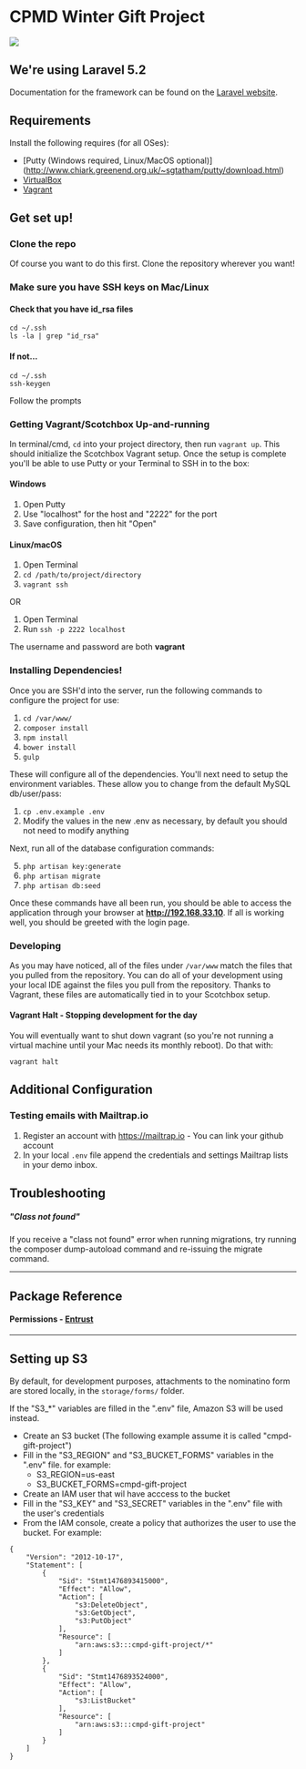 # CPMD Winter Gift Project

![](http://wintergift-ci.codeforcharlotte.org/buildStatus/icon?job=cmpd-holiday-gift-backend)

## We're using Laravel 5.2
Documentation for the framework can be found on the [Laravel website](http://laravel.com/docs).

## Requirements
Install the following requires (for all OSes):

* [Putty (Windows required, Linux/MacOS optional)] (http://www.chiark.greenend.org.uk/~sgtatham/putty/download.html)
* [VirtualBox](http://virtualbox.org/)
* [Vagrant](http://vagrantup.com)

## Get set up!

### Clone the repo
Of course you want to do this first. Clone the repository wherever you want!

### Make sure you have SSH keys on Mac/Linux
#### Check that you have id_rsa files
```
cd ~/.ssh
ls -la | grep "id_rsa"
```
#### If not...
```
cd ~/.ssh
ssh-keygen
```
Follow the prompts


### Getting Vagrant/Scotchbox Up-and-running
In terminal/cmd, `cd` into your project directory, then run `vagrant up`. This should initialize
the Scotchbox Vagrant setup. Once the setup is complete you'll be able to use Putty or your Terminal to SSH
in to the box:

#### Windows
1. Open Putty
2. Use "localhost" for the host and "2222" for the port
3. Save configuration, then hit "Open"

#### Linux/macOS
1. Open Terminal
2. `cd /path/to/project/directory`
3. `vagrant ssh`

OR

1. Open Terminal
2. Run `ssh -p 2222 localhost`

The username and password are both **vagrant**

### Installing Dependencies!
Once you are SSH'd into the server, run the following commands to configure the project for use:

1. `cd /var/www/`
2. `composer install`
3. `npm install`
4. `bower install`
5. `gulp`

These will configure all of the dependencies. You'll next need to setup the environment variables. These allow you
to change from the default MySQL db/user/pass:

1. `cp .env.example .env`
2. Modify the values in the new .env as necessary, by default you should not need to modify anything

Next, run all of the database configuration commands:

5. `php artisan key:generate`
6. `php artisan migrate`
7. `php artisan db:seed` 

Once these commands have all been run, you should be able to access the application through your browser at **http://192.168.33.10**. If
all is working well, you should be greeted with the login page.

### Developing
As you may have noticed, all of the files under `/var/www` match the files that you pulled from the repository. You can do all of
your development using your local IDE against the files you pull from the repository. Thanks to Vagrant, these files are automatically tied
in to your Scotchbox setup.


#### Vagrant Halt - Stopping development for the day
You will eventually want to shut down vagrant (so you're not running a virtual machine until your Mac needs its monthly reboot). Do that with:

`vagrant halt`


## Additional Configuration

### Testing emails with Mailtrap.io
1. Register an account with https://mailtrap.io - You can link your github account
2. In your local `.env` file append the credentials and settings Mailtrap lists in your demo inbox.

## Troubleshooting

##### "Class not found"
If you receive a "class not found" error when running migrations, try running the composer dump-autoload command and re-issuing the migrate command.

----
## Package Reference
#### Permissions - [Entrust](https://github.com/Zizaco/entrust#models)
---

## Setting up S3

By default, for development purposes, attachments to the nominatino
form are stored locally, in the `storage/forms/` folder.

If the "S3_*" variables are filled in the ".env" file, Amazon S3 will be used instead.

* Create an S3 bucket (The following example assume it is called "cmpd-gift-project")
* Fill in the "S3_REGION" and "S3_BUCKET_FORMS" variables in the ".env" file. for example:
  - S3_REGION=us-east
  - S3_BUCKET_FORMS=cmpd-gift-project
* Create an IAM user that wil have acccess to the bucket
* Fill in the "S3_KEY" and "S3_SECRET" variables in the ".env" file with the user's credentials
* From the IAM console, create a policy that authorizes the user to use the bucket. For example:

```
{
    "Version": "2012-10-17",
    "Statement": [
        {
            "Sid": "Stmt1476893415000",
            "Effect": "Allow",
            "Action": [
                "s3:DeleteObject",
                "s3:GetObject",
                "s3:PutObject"
            ],
            "Resource": [
                "arn:aws:s3:::cmpd-gift-project/*"
            ]
        },
        {
            "Sid": "Stmt1476893524000",
            "Effect": "Allow",
            "Action": [
                "s3:ListBucket"
            ],
            "Resource": [
                "arn:aws:s3:::cmpd-gift-project"
            ]
        }
    ]
}
```